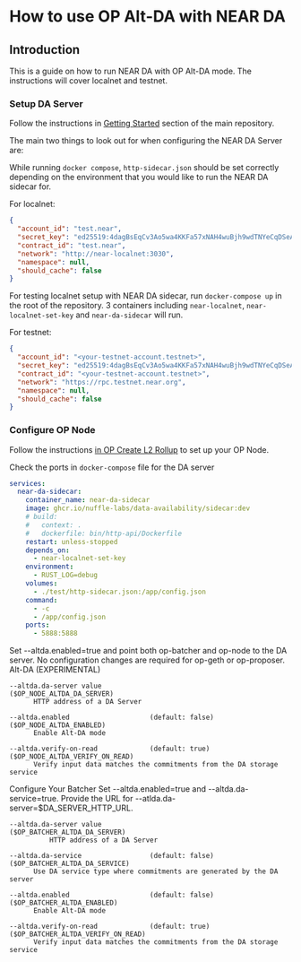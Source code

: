 # How to use OP Alt-DA with NEAR DA

## Introduction

This is a guide on how to run NEAR DA with OP Alt-DA mode. The instructions will cover localnet and testnet.

### Setup DA Server

Follow the instructions in [Getting Started](https://github.com/Nuffle-Labs/data-availability/blob/main/README.md#getting-started) section of the main repository.

The main two things to look out for when configuring the NEAR DA Server are:

While running `docker compose`, `http-sidecar.json` should be set correctly depending on the environment that you would like to run the NEAR DA sidecar for.

For localnet:

``` json
{
  "account_id": "test.near",
  "secret_key": "ed25519:4dagBsEqCv3Ao5wa4KKFa57xNAH4wuBjh9wdTNYeCqDSeA9zE7fCnHSvWpU8t68jUpcCGqgfYwcH68suPaqmdcgm",
  "contract_id": "test.near",
  "network": "http://near-localnet:3030",
  "namespace": null,
  "should_cache": false
}

```

For testing localnet setup with NEAR DA sidecar, run `docker-compose up` in the root of the repository. 3 containers including `near-localnet`, `near-localnet-set-key` and `near-da-sidecar` will run.

For testnet:

``` json
{
  "account_id": "<your-testnet-account.testnet>",
  "secret_key": "ed25519:4dagBsEqCv3Ao5wa4KKFa57xNAH4wuBjh9wdTNYeCqDSeA9zE7fCnHSvWpU8t68jUpcCGqgfYwcH68suPaqmdcgm",
  "contract_id": "<your-testnet-account.testnet>",
  "network": "https://rpc.testnet.near.org",
  "namespace": null,
  "should_cache": false
}

```

### Configure OP Node

Follow the instructions [in OP Create L2 Rollup](https://docs.optimism.io/builders/chain-operators/tutorials/create-l2-rollup) to set up your OP Node.

Check the ports in `docker-compose` file for the DA server
``` yml
services:
  near-da-sidecar:
    container_name: near-da-sidecar
    image: ghcr.io/nuffle-labs/data-availability/sidecar:dev
    # build:
    #   context: .
    #   dockerfile: bin/http-api/Dockerfile
    restart: unless-stopped
    depends_on:
      - near-localnet-set-key
    environment:
      - RUST_LOG=debug
    volumes:
      - ./test/http-sidecar.json:/app/config.json
    command:
      - -c
      - /app/config.json
    ports:
      - 5888:5888
```

Set --altda.enabled=true and point both op-batcher and op-node to the DA server.
No configuration changes are required for op-geth or op-proposer.
   Alt-DA (EXPERIMENTAL)
   
    --altda.da-server value                                               ($OP_NODE_ALTDA_DA_SERVER)
          HTTP address of a DA Server
   
    --altda.enabled                    (default: false)                   ($OP_NODE_ALTDA_ENABLED)
          Enable Alt-DA mode
   
    --altda.verify-on-read             (default: true)                    ($OP_NODE_ALTDA_VERIFY_ON_READ)
          Verify input data matches the commitments from the DA storage service

Configure Your Batcher
Set --altda.enabled=true and --altda.da-service=true.
Provide the URL for --atlda.da-server=$DA_SERVER_HTTP_URL.

```
--altda.da-server value                                               ($OP_BATCHER_ALTDA_DA_SERVER)
          HTTP address of a DA Server
```
    --altda.da-service                 (default: false)                   ($OP_BATCHER_ALTDA_DA_SERVICE)
          Use DA service type where commitments are generated by the DA server
   
    --altda.enabled                    (default: false)                   ($OP_BATCHER_ALTDA_ENABLED)
          Enable Alt-DA mode
   
    --altda.verify-on-read             (default: true)                    ($OP_BATCHER_ALTDA_VERIFY_ON_READ)
          Verify input data matches the commitments from the DA storage service
